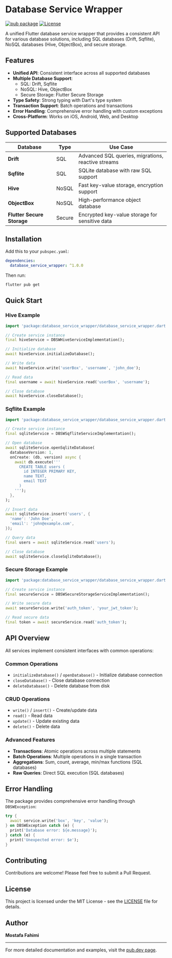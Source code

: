 # Database Service Wrapper

[![pub package](https://img.shields.io/pub/v/database_service_wrapper.svg)](https://pub.dev/packages/database_service_wrapper)
[![License](https://img.shields.io/badge/license-MIT-blue.svg)](LICENSE)

A unified Flutter database service wrapper that provides a consistent API for various database solutions, including SQL databases (Drift, Sqflite), NoSQL databases (Hive, ObjectBox), and secure storage.

## Features

- **Unified API**: Consistent interface across all supported databases
- **Multiple Database Support**:
  - SQL: Drift, Sqflite
  - NoSQL: Hive, ObjectBox
  - Secure Storage: Flutter Secure Storage
- **Type Safety**: Strong typing with Dart's type system
- **Transaction Support**: Batch operations and transactions
- **Error Handling**: Comprehensive error handling with custom exceptions
- **Cross-Platform**: Works on iOS, Android, Web, and Desktop

## Supported Databases

| Database | Type | Use Case |
|----------|------|----------|
| **Drift** | SQL | Advanced SQL queries, migrations, reactive streams |
| **Sqflite** | SQL | SQLite database with raw SQL support |
| **Hive** | NoSQL | Fast key-value storage, encryption support |
| **ObjectBox** | NoSQL | High-performance object database |
| **Flutter Secure Storage** | Secure | Encrypted key-value storage for sensitive data |

## Installation

Add this to your `pubspec.yaml`:

```yaml
dependencies:
  database_service_wrapper: ^1.0.0
```

Then run:

```bash
flutter pub get
```

## Quick Start

### Hive Example

```dart
import 'package:database_service_wrapper/database_service_wrapper.dart';

// Create service instance
final hiveService = DBSWHiveServiceImplementation();

// Initialize database
await hiveService.initializeDatabase();

// Write data
await hiveService.write('userBox', 'username', 'john_doe');

// Read data
final username = await hiveService.read('userBox', 'username');

// Close database
await hiveService.closeDatabase();
```

### Sqflite Example

```dart
import 'package:database_service_wrapper/database_service_wrapper.dart';

// Create service instance
final sqliteService = DBSWSqfliteServiceImplementation();

// Open database
await sqliteService.openSqliteDatabase(
  databaseVersion: 1,
  onCreate: (db, version) async {
    await db.execute('''
      CREATE TABLE users (
        id INTEGER PRIMARY KEY,
        name TEXT,
        email TEXT
      )
    ''');
  },
);

// Insert data
await sqliteService.insert('users', {
  'name': 'John Doe',
  'email': 'john@example.com',
});

// Query data
final users = await sqliteService.read('users');

// Close database
await sqliteService.closeSqliteDatabase();
```

### Secure Storage Example

```dart
import 'package:database_service_wrapper/database_service_wrapper.dart';

// Create service instance
final secureService = DBSWSecureStorageServiceImplementation();

// Write secure data
await secureService.write('auth_token', 'your_jwt_token');

// Read secure data
final token = await secureService.read('auth_token');
```

## API Overview

All services implement consistent interfaces with common operations:

### Common Operations
- `initializeDatabase()` / `openDatabase()` - Initialize database connection
- `closeDatabase()` - Close database connection
- `deleteDatabase()` - Delete database from disk

### CRUD Operations
- `write()` / `insert()` - Create/update data
- `read()` - Read data
- `update()` - Update existing data
- `delete()` - Delete data

### Advanced Features
- **Transactions**: Atomic operations across multiple statements
- **Batch Operations**: Multiple operations in a single transaction
- **Aggregations**: Sum, count, average, min/max functions (SQL databases)
- **Raw Queries**: Direct SQL execution (SQL databases)

## Error Handling

The package provides comprehensive error handling through `DBSWException`:

```dart
try {
  await service.write('box', 'key', 'value');
} on DBSWException catch (e) {
  print('Database error: ${e.message}');
} catch (e) {
  print('Unexpected error: $e');
}
```

## Contributing

Contributions are welcome! Please feel free to submit a Pull Request.

## License

This project is licensed under the MIT License - see the [LICENSE](LICENSE) file for details.

## Author

**Mostafa Fahimi**

---

For more detailed documentation and examples, visit the [pub.dev page](https://pub.dev/packages/database_service_wrapper).
